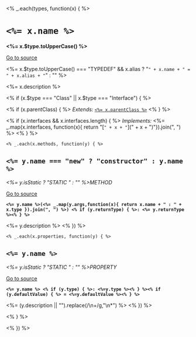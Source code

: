 <% _.each(types, function(x) { %>
# `<%= x.name %>` 
**<%= x.$type.toUpperCase() %>**

[Go to source](<%= sourceFile + "#L" + x.line %>)

<%= x.$type.toUpperCase() === "TYPEDEF" && x.alias ? "`" + x.name + " = " + x.alias + "`" : "" %>

<%= x.description %>

<% if (x.$type === "Class" || x.$type === "Interface") { %>

<% if (x.parentClass) { %>
*Extends:* [`<%= x.parentClass %>`]( <%= x.parentClass %>)
<% } %>

<% if (x.interfaces && x.interfaces.length) { %>
*Implements:* <%= _.map(x.interfaces, function(x){ return "[`" + x + "`](" + x + ")"}).join(", ") %>
<% } %>

    <% _.each(x.methods, function(y) { %>
## `<%= y.name === "new" ? "constructor" : y.name %>`
*<%= y.isStatic ? "STATIC " : "" %>METHOD*

[Go to source](<%= sourceFile + "#L" + y.line %>)

**`<%= y.name %>(<%= _.map(y.args,function(x){ return x.name + " : " + x.type }).join(", ") %>) <% if (y.returnType) { %>: <%= y.returnType %><% } %>`**

<%= y.description %>
    <% }) %>

    <% _.each(x.properties, function(y) { %>
## `<%= y.name %>`
*<%= y.isStatic ? "STATIC " : "" %>PROPERTY*

[Go to source](<%= sourceFile + "#L" + y.line %>)

**`<%= y.name %> <% if (y.type) { %>: <%=y.type %><% } %><% if (y.defaultValue) { %> = <%=y.defaultValue %><% } %>`**

<%= (y.description || "").replace(/\n\+/g,"\n*") %>
    <% }) %>

<% } %>

<% }) %>
